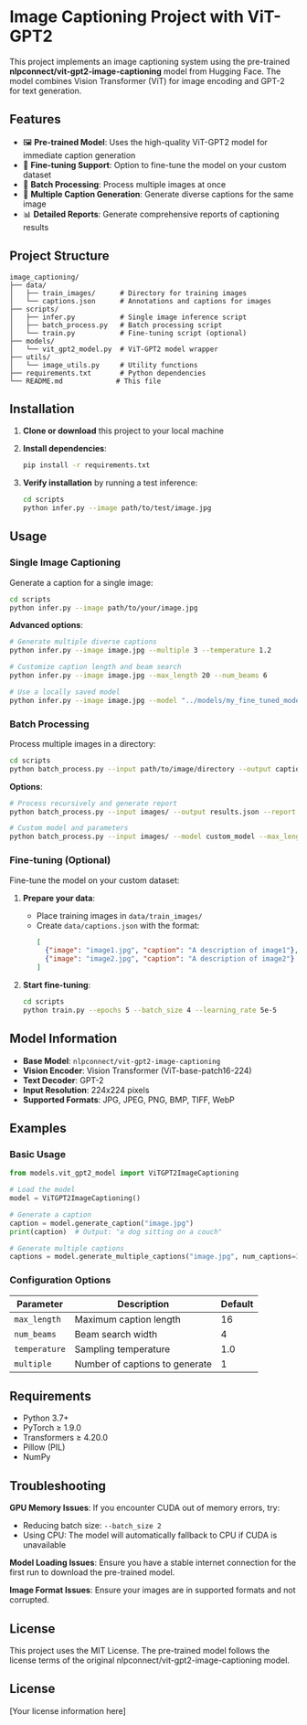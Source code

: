 # Image Captioning Project with ViT-GPT2

This project implements an image captioning system using the pre-trained **nlpconnect/vit-gpt2-image-captioning** model from Hugging Face. The model combines Vision Transformer (ViT) for image encoding and GPT-2 for text generation.

## Features

- 🖼️ **Pre-trained Model**: Uses the high-quality ViT-GPT2 model for immediate caption generation
- 🔧 **Fine-tuning Support**: Option to fine-tune the model on your custom dataset
- 📁 **Batch Processing**: Process multiple images at once
- 🎯 **Multiple Caption Generation**: Generate diverse captions for the same image
- 📊 **Detailed Reports**: Generate comprehensive reports of captioning results

## Project Structure

```
image_captioning/
├── data/
│   ├── train_images/      # Directory for training images
│   └── captions.json      # Annotations and captions for images
├── scripts/
│   ├── infer.py           # Single image inference script
│   ├── batch_process.py   # Batch processing script
│   └── train.py           # Fine-tuning script (optional)
├── models/
│   └── vit_gpt2_model.py  # ViT-GPT2 model wrapper
├── utils/
│   └── image_utils.py     # Utility functions
├── requirements.txt       # Python dependencies
└── README.md             # This file
```

## Installation

1. **Clone or download** this project to your local machine

2. **Install dependencies**:
   ```bash
   pip install -r requirements.txt
   ```

3. **Verify installation** by running a test inference:
   ```bash
   cd scripts
   python infer.py --image path/to/test/image.jpg
   ```

## Usage

### Single Image Captioning

Generate a caption for a single image:

```bash
cd scripts
python infer.py --image path/to/your/image.jpg
```

**Advanced options**:
```bash
# Generate multiple diverse captions
python infer.py --image image.jpg --multiple 3 --temperature 1.2

# Customize caption length and beam search
python infer.py --image image.jpg --max_length 20 --num_beams 6

# Use a locally saved model
python infer.py --image image.jpg --model "../models/my_fine_tuned_model"
```

### Batch Processing

Process multiple images in a directory:

```bash
cd scripts
python batch_process.py --input path/to/image/directory --output captions.json
```

**Options**:
```bash
# Process recursively and generate report
python batch_process.py --input images/ --output results.json --report report.txt --recursive

# Custom model and parameters
python batch_process.py --input images/ --model custom_model --max_length 20 --num_beams 6
```

### Fine-tuning (Optional)

Fine-tune the model on your custom dataset:

1. **Prepare your data**:
   - Place training images in `data/train_images/`
   - Create `data/captions.json` with the format:
     ```json
     [
       {"image": "image1.jpg", "caption": "A description of image1"},
       {"image": "image2.jpg", "caption": "A description of image2"}
     ]
     ```

2. **Start fine-tuning**:
   ```bash
   cd scripts
   python train.py --epochs 5 --batch_size 4 --learning_rate 5e-5
   ```

## Model Information

- **Base Model**: `nlpconnect/vit-gpt2-image-captioning`
- **Vision Encoder**: Vision Transformer (ViT-base-patch16-224)
- **Text Decoder**: GPT-2
- **Input Resolution**: 224x224 pixels
- **Supported Formats**: JPG, JPEG, PNG, BMP, TIFF, WebP

## Examples

### Basic Usage
```python
from models.vit_gpt2_model import ViTGPT2ImageCaptioning

# Load the model
model = ViTGPT2ImageCaptioning()

# Generate a caption
caption = model.generate_caption("image.jpg")
print(caption)  # Output: "a dog sitting on a couch"

# Generate multiple captions
captions = model.generate_multiple_captions("image.jpg", num_captions=3)
```

### Configuration Options

| Parameter | Description | Default |
|-----------|-------------|---------|
| `max_length` | Maximum caption length | 16 |
| `num_beams` | Beam search width | 4 |
| `temperature` | Sampling temperature | 1.0 |
| `multiple` | Number of captions to generate | 1 |

## Requirements

- Python 3.7+
- PyTorch ≥ 1.9.0
- Transformers ≥ 4.20.0
- Pillow (PIL)
- NumPy

## Troubleshooting

**GPU Memory Issues**: If you encounter CUDA out of memory errors, try:
- Reducing batch size: `--batch_size 2`
- Using CPU: The model will automatically fallback to CPU if CUDA is unavailable

**Model Loading Issues**: Ensure you have a stable internet connection for the first run to download the pre-trained model.

**Image Format Issues**: Ensure your images are in supported formats and not corrupted.

## License

This project uses the MIT License. The pre-trained model follows the license terms of the original nlpconnect/vit-gpt2-image-captioning model.

## License

[Your license information here]

